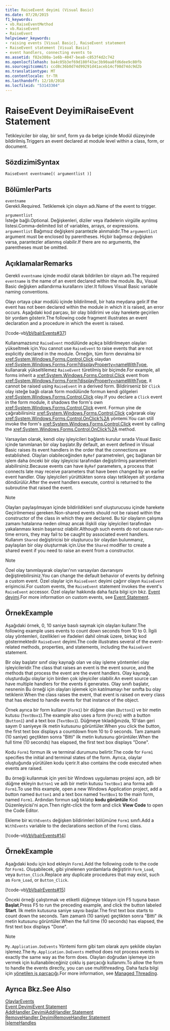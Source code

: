 ```yaml
---
title: RaiseEvent deyimi (Visual Basic)
ms.date: 07/20/2015
f1_keywords:
- vb.RaiseEventMethod
- vb.RaiseEvent
- RaiseEvent
helpviewer_keywords:
- raising events [Visual Basic], RaiseEvent statement
- RaiseEvent statement [Visual Basic]
- event handlers, connecting events to
ms.assetid: f82e380a-1e6b-4047-bea8-c853f4d2c742
ms.openlocfilehash: ba4c05b3ef69d180f43ac3b90aa8fd6dee9c80fb
ms.sourcegitcommit: ccd8c36b0d74d99291d41aceb14cf98d74dc9d2b
ms.translationtype: MT
ms.contentlocale: tr-TR
ms.lasthandoff: 12/10/2018
ms.locfileid: "53143304"
---
```

# <a name="raiseevent-statement"></a><span data-ttu-id="45822-102">RaiseEvent Deyimi</span><span class="sxs-lookup"><span data-stu-id="45822-102">RaiseEvent Statement</span></span>
<span data-ttu-id="45822-103">Tetikleyiciler bir olay, bir sınıf, form ya da belge içinde Modül düzeyinde bildirilmiş.</span><span class="sxs-lookup"><span data-stu-id="45822-103">Triggers an event declared at module level within a class, form, or document.</span></span>  
  
## <a name="syntax"></a><span data-ttu-id="45822-104">Sözdizimi</span><span class="sxs-lookup"><span data-stu-id="45822-104">Syntax</span></span>  
  
```  
RaiseEvent eventname[( argumentlist )]  
```  
  
## <a name="parts"></a><span data-ttu-id="45822-105">Bölümler</span><span class="sxs-lookup"><span data-stu-id="45822-105">Parts</span></span>  
 `eventname`  
 <span data-ttu-id="45822-106">Gerekli.</span><span class="sxs-lookup"><span data-stu-id="45822-106">Required.</span></span> <span data-ttu-id="45822-107">Tetiklemek için olayın adı.</span><span class="sxs-lookup"><span data-stu-id="45822-107">Name of the event to trigger.</span></span>  
  
 `argumentlist`  
 <span data-ttu-id="45822-108">İsteğe bağlı.</span><span class="sxs-lookup"><span data-stu-id="45822-108">Optional.</span></span> <span data-ttu-id="45822-109">Değişkenleri, diziler veya ifadelerin virgülle ayrılmış listesi.</span><span class="sxs-lookup"><span data-stu-id="45822-109">Comma-delimited list of variables, arrays, or expressions.</span></span> <span data-ttu-id="45822-110">`argumentlist` Bağımsız değişkeni parantezle alınmalıdır.</span><span class="sxs-lookup"><span data-stu-id="45822-110">The `argumentlist` argument must be enclosed by parentheses.</span></span> <span data-ttu-id="45822-111">Hiçbir bağımsız değişken varsa, parantezler atlanmış olabilir.</span><span class="sxs-lookup"><span data-stu-id="45822-111">If there are no arguments, the parentheses must be omitted.</span></span>  
  
## <a name="remarks"></a><span data-ttu-id="45822-112">Açıklamalar</span><span class="sxs-lookup"><span data-stu-id="45822-112">Remarks</span></span>  
 <span data-ttu-id="45822-113">Gerekli `eventname` içinde modül olarak bildirilen bir olayın adı.</span><span class="sxs-lookup"><span data-stu-id="45822-113">The required `eventname` is the name of an event declared within the module.</span></span> <span data-ttu-id="45822-114">Bu, Visual Basic değişken adlandırma kurallarını izler.</span><span class="sxs-lookup"><span data-stu-id="45822-114">It follows Visual Basic variable naming conventions.</span></span>  
  
 <span data-ttu-id="45822-115">Olayı ortaya çıkar modülü içinde bildirilmedi, bir hata meydana gelir.</span><span class="sxs-lookup"><span data-stu-id="45822-115">If the event has not been declared within the module in which it is raised, an error occurs.</span></span> <span data-ttu-id="45822-116">Aşağıdaki kod parçası, bir olay bildirimi ve olay harekete geçirilen bir yordam gösterir.</span><span class="sxs-lookup"><span data-stu-id="45822-116">The following code fragment illustrates an event declaration and a procedure in which the event is raised.</span></span>  
  
 [!code-vb[VbVbalrEvents#37](../../../visual-basic/language-reference/statements/codesnippet/VisualBasic/raiseevent-statement_1.vb)]  
  
 <span data-ttu-id="45822-117">Kullanamazsınız `RaiseEvent` modülünde açıkça bildirilmeyen olayları yükseltmek için.</span><span class="sxs-lookup"><span data-stu-id="45822-117">You cannot use `RaiseEvent` to raise events that are not explicitly declared in the module.</span></span> <span data-ttu-id="45822-118">Örneğin, tüm form devralma bir <xref:System.Windows.Forms.Control.Click> olaydan <xref:System.Windows.Forms.Form?displayProperty=nameWithType>, kullanarak yükseltilemez `RaiseEvent` türetilmiş bir biçimde.</span><span class="sxs-lookup"><span data-stu-id="45822-118">For example, all forms inherit a <xref:System.Windows.Forms.Control.Click> event from <xref:System.Windows.Forms.Form?displayProperty=nameWithType>, it cannot be raised using `RaiseEvent` in a derived form.</span></span> <span data-ttu-id="45822-119">Bildirirseniz bir `Click` olay isteğe bağlı olarak form modülünde formun kendi gölgeleri <xref:System.Windows.Forms.Control.Click> olay.</span><span class="sxs-lookup"><span data-stu-id="45822-119">If you declare a `Click` event in the form module, it shadows the form's own <xref:System.Windows.Forms.Control.Click> event.</span></span> <span data-ttu-id="45822-120">Formun yine de çağırabilirsiniz <xref:System.Windows.Forms.Control.Click> çağırarak olay <xref:System.Windows.Forms.Control.OnClick%2A> yöntemi.</span><span class="sxs-lookup"><span data-stu-id="45822-120">You can still invoke the form's <xref:System.Windows.Forms.Control.Click> event by calling the <xref:System.Windows.Forms.Control.OnClick%2A> method.</span></span>  
  
 <span data-ttu-id="45822-121">Varsayılan olarak, kendi olay işleyicileri bağlantı kurulur sırada Visual Basic içinde tanımlanan bir olay başlatır.</span><span class="sxs-lookup"><span data-stu-id="45822-121">By default, an event defined in Visual Basic raises its event handlers in the order that the connections are established.</span></span> <span data-ttu-id="45822-122">Olayları olabileceğinden `ByRef` parametreleri, geç bağlanan bir işlem daha önceki bir olay işleyicisi tarafından değiştirilmiş parametreleri alabilirsiniz.</span><span class="sxs-lookup"><span data-stu-id="45822-122">Because events can have `ByRef` parameters, a process that connects late may receive parameters that have been changed by an earlier event handler.</span></span> <span data-ttu-id="45822-123">Olay işleyicileri yürüttükten sonra olayı tetikleyen alt yordama döndürülür.</span><span class="sxs-lookup"><span data-stu-id="45822-123">After the event handlers execute, control is returned to the subroutine that raised the event.</span></span>  
  
> [!NOTE]
>  <span data-ttu-id="45822-124">Olayları paylaşılmayan içinde bildirildikleri sınıf oluşturucusu içinde harekete Geçirilmemesi gereken.</span><span class="sxs-lookup"><span data-stu-id="45822-124">Non-shared events should not be raised within the constructor of the class in which they are declared.</span></span> <span data-ttu-id="45822-125">Bu tür olayların çalışma zamanı hatalarına neden olmaz ancak ilişkili olay işleyicileri tarafından yakalanması kesin başarısız olabilir.</span><span class="sxs-lookup"><span data-stu-id="45822-125">Although such events do not cause run-time errors, they may fail to be caught by associated event handlers.</span></span> <span data-ttu-id="45822-126">Kullanım `Shared` değiştiricisi bir oluşturucu bir olaydan bulunmanız, paylaşılan bir olay oluşturmak için.</span><span class="sxs-lookup"><span data-stu-id="45822-126">Use the `Shared` modifier to create a shared event if you need to raise an event from a constructor.</span></span>  
  
> [!NOTE]
>  <span data-ttu-id="45822-127">Özel olay tanımlayarak olayları'nın varsayılan davranışını değiştirebilirsiniz.</span><span class="sxs-lookup"><span data-stu-id="45822-127">You can change the default behavior of events by defining a custom event.</span></span> <span data-ttu-id="45822-128">Özel olaylar için `RaiseEvent` deyimi çağırır olayın `RaiseEvent` erişimcisi.</span><span class="sxs-lookup"><span data-stu-id="45822-128">For custom events, the `RaiseEvent` statement invokes the event's `RaiseEvent` accessor.</span></span> <span data-ttu-id="45822-129">Özel olaylar hakkında daha fazla bilgi için bkz. [Event deyimi](../../../visual-basic/language-reference/statements/event-statement.md).</span><span class="sxs-lookup"><span data-stu-id="45822-129">For more information on custom events, see [Event Statement](../../../visual-basic/language-reference/statements/event-statement.md).</span></span>  
  
## <a name="example"></a><span data-ttu-id="45822-130">Örnek</span><span class="sxs-lookup"><span data-stu-id="45822-130">Example</span></span>  
 <span data-ttu-id="45822-131">Aşağıdaki örnek, 0, 10 saniye basılı saymak için olayları kullanır.</span><span class="sxs-lookup"><span data-stu-id="45822-131">The following example uses events to count down seconds from 10 to 0.</span></span> <span data-ttu-id="45822-132">İlgili olay yöntemleri, özellikleri ve ifadeleri dahil olmak üzere, birkaç kod göstermektedir `RaiseEvent` deyimi.</span><span class="sxs-lookup"><span data-stu-id="45822-132">The code illustrates several of the event-related methods, properties, and statements, including the `RaiseEvent` statement.</span></span>  
  
 <span data-ttu-id="45822-133">Bir olay başlatır sınıf olay kaynağı olan ve olay işleme yöntemleri olay işleyicileridir.</span><span class="sxs-lookup"><span data-stu-id="45822-133">The class that raises an event is the event source, and the methods that process the event are the event handlers.</span></span> <span data-ttu-id="45822-134">Olay kaynağı, oluşturduğu olaylar için birden çok işleyiciler olabilir.</span><span class="sxs-lookup"><span data-stu-id="45822-134">An event source can have multiple handlers for the events it generates.</span></span> <span data-ttu-id="45822-135">Olay sınıfı başlatır, nesnenin Bu örneği için olayları işlemek için katılmamayı her sınıfta bu olay tetiklenir.</span><span class="sxs-lookup"><span data-stu-id="45822-135">When the class raises the event, that event is raised on every class that has elected to handle events for that instance of the object.</span></span>  
  
 <span data-ttu-id="45822-136">Örnek ayrıca bir form kullanır (`Form1`) bir düğme olan (`Button1`) ve bir metin kutusu (`TextBox1`).</span><span class="sxs-lookup"><span data-stu-id="45822-136">The example also uses a form (`Form1`) with a button (`Button1`) and a text box (`TextBox1`).</span></span> <span data-ttu-id="45822-137">Düğmeye tıkladığınızda, 10'dan geri sayım 0 saniyeye ilk metin kutusunu görüntüler.</span><span class="sxs-lookup"><span data-stu-id="45822-137">When you click the button, the first text box displays a countdown from 10 to 0 seconds.</span></span> <span data-ttu-id="45822-138">Tam zamanlı (10 saniye) geçtikten sonra "Bitti" ilk metin kutusunu görüntüler.</span><span class="sxs-lookup"><span data-stu-id="45822-138">When the full time (10 seconds) has elapsed, the first text box displays "Done".</span></span>  
  
 <span data-ttu-id="45822-139">Kodu `Form1` formun ilk ve terminal durumunu belirtir.</span><span class="sxs-lookup"><span data-stu-id="45822-139">The code for `Form1` specifies the initial and terminal states of the form.</span></span> <span data-ttu-id="45822-140">Ayrıca, olaylar oluştuğunda yürütülen kodu içerir.</span><span class="sxs-lookup"><span data-stu-id="45822-140">It also contains the code executed when events are raised.</span></span>  
  
 <span data-ttu-id="45822-141">Bu örneği kullanmak için yeni bir Windows uygulaması projesi açın, adlı bir düğme ekleyin `Button1` ve adlı bir metin kutusu `TextBox1` ana forma adlı `Form1`.</span><span class="sxs-lookup"><span data-stu-id="45822-141">To use this example, open a new Windows Application project, add a button named `Button1` and a text box named `TextBox1` to the main form, named `Form1`.</span></span> <span data-ttu-id="45822-142">Ardından formun sağ tıklatıp **kodu görüntüle** Kod Düzenleyicisi'ni açın.</span><span class="sxs-lookup"><span data-stu-id="45822-142">Then right-click the form and click **View Code** to open the Code Editor.</span></span>  
  
 <span data-ttu-id="45822-143">Ekleme bir `WithEvents` değişken bildirimleri bölümüne `Form1` sınıfı.</span><span class="sxs-lookup"><span data-stu-id="45822-143">Add a `WithEvents` variable to the declarations section of the `Form1` class.</span></span>  
  
 [!code-vb[VbVbalrEvents#14](../../../visual-basic/language-reference/statements/codesnippet/VisualBasic/raiseevent-statement_2.vb)]  
  
## <a name="example"></a><span data-ttu-id="45822-144">Örnek</span><span class="sxs-lookup"><span data-stu-id="45822-144">Example</span></span>  
 <span data-ttu-id="45822-145">Aşağıdaki kodu için kod ekleyin `Form1`.</span><span class="sxs-lookup"><span data-stu-id="45822-145">Add the following code to the code for `Form1`.</span></span> <span data-ttu-id="45822-146">Oluşabilecek, gibi yinelenen yordamlarla değiştirin `Form_Load`, veya `Button_Click`.</span><span class="sxs-lookup"><span data-stu-id="45822-146">Replace any duplicate procedures that may exist, such as `Form_Load`, or `Button_Click`.</span></span>  
  
 [!code-vb[VbVbalrEvents#15](../../../visual-basic/language-reference/statements/codesnippet/VisualBasic/raiseevent-statement_3.vb)]  
  
 <span data-ttu-id="45822-147">Önceki örneği çalıştırmak ve etiketli düğmeye tıklayın için F5 tuşuna basın **Başlat**.</span><span class="sxs-lookup"><span data-stu-id="45822-147">Press F5 to run the preceding example, and click the button labeled **Start**.</span></span> <span data-ttu-id="45822-148">İlk metin kutusuna saniye sayısı başlar.</span><span class="sxs-lookup"><span data-stu-id="45822-148">The first text box starts to count down the seconds.</span></span> <span data-ttu-id="45822-149">Tam zamanlı (10 saniye) geçtikten sonra "Bitti" ilk metin kutusunu görüntüler.</span><span class="sxs-lookup"><span data-stu-id="45822-149">When the full time (10 seconds) has elapsed, the first text box displays "Done".</span></span>  
  
> [!NOTE]
>  <span data-ttu-id="45822-150">`My.Application.DoEvents` Yöntemi form gibi tam olarak aynı şekilde olayları işlemez.</span><span class="sxs-lookup"><span data-stu-id="45822-150">The `My.Application.DoEvents` method does not process events in exactly the same way as the form does.</span></span> <span data-ttu-id="45822-151">Olayları doğrudan işlemeye izin vermek için kullanabileceğiniz çoklu iş parçacığı kullanımı.</span><span class="sxs-lookup"><span data-stu-id="45822-151">To allow the form to handle the events directly, you can use multithreading.</span></span> <span data-ttu-id="45822-152">Daha fazla bilgi için [yönetilen iş parçacığı](../../../standard/threading/index.md).</span><span class="sxs-lookup"><span data-stu-id="45822-152">For more information, see [Managed Threading](../../../standard/threading/index.md).</span></span>  
  
## <a name="see-also"></a><span data-ttu-id="45822-153">Ayrıca Bkz.</span><span class="sxs-lookup"><span data-stu-id="45822-153">See Also</span></span>  
 [<span data-ttu-id="45822-154">Olaylar</span><span class="sxs-lookup"><span data-stu-id="45822-154">Events</span></span>](../../../visual-basic/programming-guide/language-features/events/index.md)  
 [<span data-ttu-id="45822-155">Event Deyimi</span><span class="sxs-lookup"><span data-stu-id="45822-155">Event Statement</span></span>](../../../visual-basic/language-reference/statements/event-statement.md)  
 [<span data-ttu-id="45822-156">AddHandler Deyimi</span><span class="sxs-lookup"><span data-stu-id="45822-156">AddHandler Statement</span></span>](../../../visual-basic/language-reference/statements/addhandler-statement.md)  
 [<span data-ttu-id="45822-157">RemoveHandler Deyimi</span><span class="sxs-lookup"><span data-stu-id="45822-157">RemoveHandler Statement</span></span>](../../../visual-basic/language-reference/statements/removehandler-statement.md)  
 [<span data-ttu-id="45822-158">İşleme</span><span class="sxs-lookup"><span data-stu-id="45822-158">Handles</span></span>](../../../visual-basic/language-reference/statements/handles-clause.md)
